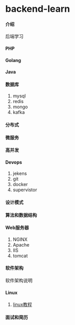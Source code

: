 # backend-learn

#### 介绍

后端学习

#### PHP

#### Golang

#### Java

#### 数据库

1. mysql
2. redis
3. mongo
4. kafka

#### 分布式

#### 微服务

#### 高并发

#### Devops

1. jekens
2. git
3. docker
4. supervistor

#### 设计模式

#### 算法和数据结构

#### Web服务器

1. NGINX
2. Apache
3. IIS
4. tomcat

#### 软件架构

软件架构说明

#### Linux

1. [linux教程](https://www.runoob.com/linux/linux-tutorial.html)

#### 面试和简历
